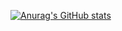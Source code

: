 [![Anurag's GitHub stats](https://github-readme-stats.vercel.app/api?username=felipe-negri)](https://github.com/anuraghazra/github-readme-stats)
